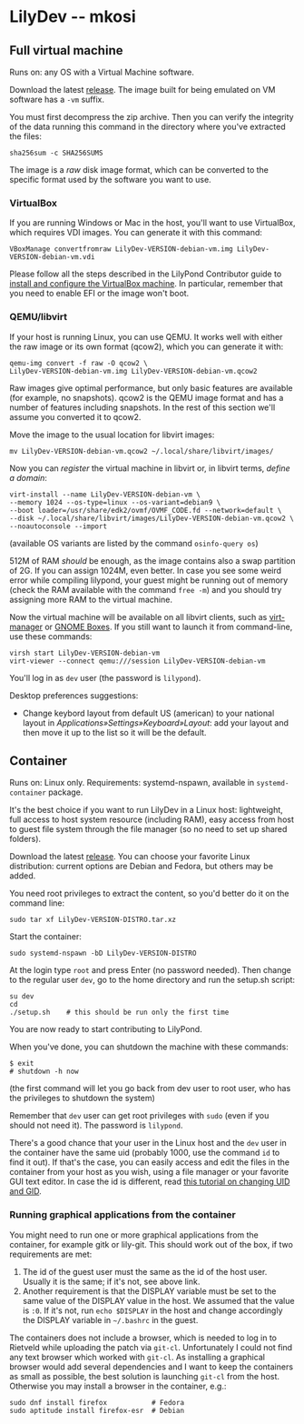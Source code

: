 # LilyDev -- mkosi

## Full virtual machine

Runs on: any OS with a Virtual Machine software.

Download the latest [release](https://github.com/fedelibre/LilyDevOS/releases).
The image built for being emulated on VM software has a `-vm` suffix.

You must first decompress the zip archive.  Then you can verify the integrity
of the data running this command in the directory where you've extracted the
files:

    sha256sum -c SHA256SUMS

The image is a *raw* disk image format, which can be converted to the specific
format used by the software you want to use.

### VirtualBox

If you are running Windows or Mac in the host, you'll want to use VirtualBox,
which requires VDI images.  You can generate it with this command:

    VBoxManage convertfromraw LilyDev-VERSION-debian-vm.img LilyDev-VERSION-debian-vm.vdi

Please follow all the steps described in the LilyPond Contributor guide to
[install and configure the VirtualBox machine](http://lilypond.org/doc/v2.19/Documentation/contributor/lilydev#installing-lilydev-in-virtualbox).
In particular, remember that you need to enable EFI or the image won't boot.

### QEMU/libvirt

If your host is running Linux, you can use QEMU.  It works well with either
the raw image or its own format (qcow2), which you can generate it with:

    qemu-img convert -f raw -O qcow2 \
    LilyDev-VERSION-debian-vm.img LilyDev-VERSION-debian-vm.qcow2

Raw images give optimal performance, but only basic features are available
(for example, no snapshots). qcow2 is the QEMU image format and has a number of
features including snapshots.  In the rest of this section we'll assume you
converted it to qcow2.

Move the image to the usual location for libvirt images:

    mv LilyDev-VERSION-debian-vm.qcow2 ~/.local/share/libvirt/images/

Now you can *register* the virtual machine in libvirt or, in libvirt terms,
*define a domain*:

    virt-install --name LilyDev-VERSION-debian-vm \
    --memory 1024 --os-type=linux --os-variant=debian9 \
    --boot loader=/usr/share/edk2/ovmf/OVMF_CODE.fd --network=default \
    --disk ~/.local/share/libvirt/images/LilyDev-VERSION-debian-vm.qcow2 \
    --noautoconsole --import

(available OS variants are listed by the command `osinfo-query os`)

512M of RAM *should* be enough, as the image contains also a swap partition
of 2G.  If you can assign 1024M, even better.
In case you see some weird error while compiling lilypond, your guest might be
running out of memory (check the RAM available with the command `free -m`)
and you should try assigning more RAM to the virtual machine.

Now the virtual machine will be available on all libvirt clients, such as
[virt-manager](https://virt-manager.org/) or
[GNOME Boxes](https://wiki.gnome.org/Apps/Boxes).
If you still want to launch it from command-line, use these commands:

    virsh start LilyDev-VERSION-debian-vm
    virt-viewer --connect qemu:///session LilyDev-VERSION-debian-vm

You'll log in as `dev` user (the password is `lilypond`).

Desktop preferences suggestions:

- Change keybord layout from default US (american) to your national layout in
*Applications»Settings»Keyboard»Layout*: add your layout and then move it up
to the list so it will be the default.


## Container

Runs on: Linux only.
Requirements: systemd-nspawn, available in `systemd-container` package.

It's the best choice if you want to run LilyDev in a Linux host: lightweight,
full access to host system resource (including RAM), easy access from host
to guest file system through the file manager (so no need to set up shared
folders).

Download the latest [release](https://github.com/fedelibre/LilyDevOS/releases).
You can choose your favorite Linux distribution: current options are Debian
and Fedora, but others may be added.

You need root privileges to extract the content, so you'd better do it on
the command line:

    sudo tar xf LilyDev-VERSION-DISTRO.tar.xz

Start the container:

    sudo systemd-nspawn -bD LilyDev-VERSION-DISTRO

At the login type `root` and press Enter (no password needed).  Then change to
the regular user `dev`, go to the home directory and run the setup.sh script:

    su dev
    cd
    ./setup.sh    # this should be run only the first time

You are now ready to start contributing to LilyPond.

When you've done, you can shutdown the machine with these commands:

    $ exit
    # shutdown -h now

(the first command will let you go back from dev user to root user,
who has the privileges to shutdown the system)

Remember that `dev` user can get root privileges with `sudo` (even if you
should not need it). The password is `lilypond`.

There's a good chance that your user in the Linux host and the `dev` user
in the container have the same uid (probably 1000, use the command `id`
to find it out).  If that's the case, you can easily access and edit the files
in the container from your host as you wish, using a file manager or your
favorite GUI text editor.
In case the id is different, read
[this tutorial on changing UID and GID](https://muffinresearch.co.uk/linux-changing-uids-and-gids-for-user/).

### Running graphical applications from the container

You might need to run one or more graphical applications from the container,
for example gitk or lily-git.  This should work out of the box, if two
requirements are met:

1. The id of the guest user must the same as the id of the host user. Usually
   it is the same; if it's not, see above link.
2. Another requirement is that the DISPLAY variable must be set to the same
   value of the DISPLAY value in the host. We assumed that the value is `:0`.
   If it's not, run `echo $DISPLAY` in the host and change accordingly the
   DISPLAY variable in `~/.bashrc` in the guest.

The containers does not include a browser, which is needed to log in to Rietveld
while uploading the patch via `git-cl`.  Unfortunately I could not find any text
browser which worked with `git-cl`.  As installing a graphical browser would
add several dependencies and I want to keep the containers as small as possible,
the best solution is launching `git-cl` from the host.  Otherwise you may
install a browser in the container, e.g.:

    sudo dnf install firefox           # Fedora
    sudo aptitude install firefox-esr  # Debian
